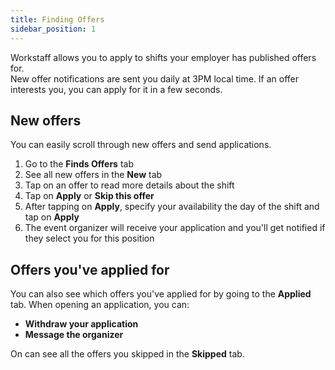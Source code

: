 ```yaml
---
title: Finding Offers
sidebar_position: 1
---
```


Workstaff allows you to apply to shifts your employer has published offers for.  
New offer notifications are sent you daily at 3PM local time. If an offer interests you, you can apply for it in a few seconds.

## New offers
You can easily scroll through new offers and send applications.
1. Go to the **Finds Offers** tab 
2. See all new offers in the **New** tab
3. Tap on an offer to read more details about the shift
4. Tap on **Apply** or **Skip this offer** 
5. After tapping on **Apply**, specify your availability the day of the shift and tap on **Apply**
6. The event organizer will receive your application and you'll get notified if they select you for this position 

## Offers you've applied for  

You can also see which offers you've applied for by going to the **Applied** tab. 
When opening an application, you can: 
- **Withdraw your application**
- **Message the organizer** 

On can see all the offers you skipped in the **Skipped** tab.

